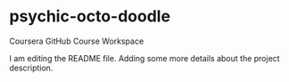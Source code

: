 # psychic-octo-doodle
Coursera GitHub Course Workspace

I am editing the README file.  Adding some more details about the project description.
